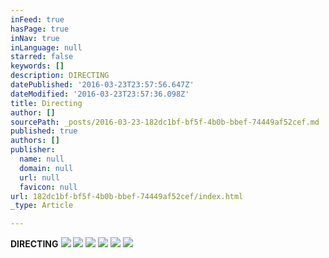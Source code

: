 ```yaml
---
inFeed: true
hasPage: true
inNav: true
inLanguage: null
starred: false
keywords: []
description: DIRECTING
datePublished: '2016-03-23T23:57:56.647Z'
dateModified: '2016-03-23T23:57:36.098Z'
title: Directing
author: []
sourcePath: _posts/2016-03-23-182dc1bf-bf5f-4b0b-bbef-74449af52cef.md
published: true
authors: []
publisher:
  name: null
  domain: null
  url: null
  favicon: null
url: 182dc1bf-bf5f-4b0b-bbef-74449af52cef/index.html
_type: Article

---
```

**DIRECTING**
![](https://the-grid-user-content.s3-us-west-2.amazonaws.com/9d448242-cf43-4b67-9aca-c7c493e7d6e7.jpg)
![](https://the-grid-user-content.s3-us-west-2.amazonaws.com/204372bb-0c07-40f2-9d15-310640ee5183.png)
![](https://the-grid-user-content.s3-us-west-2.amazonaws.com/e0fcaeb6-2506-4198-8efc-e6b1adc15ade.jpg)
![](https://s3-us-west-2.amazonaws.com/the-grid-img/p/e57905d9530fe93a6137af4f4a342118a4e7f8aa.jpg)
![](https://s3-us-west-2.amazonaws.com/the-grid-img/p/585a79567200c21437d49241e0e4b3730b3ab679.jpg)
![](https://s3-us-west-2.amazonaws.com/the-grid-img/p/775a5cf4e2a488a0021bca88af1fba5c8ed0c60b.jpg)